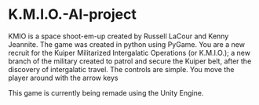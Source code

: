 # K.M.I.O.-AI-project

KMIO is a space shoot-em-up created by Russell LaCour and Kenny Jeannite. The game was created in python using PyGame.
You are a new recruit for the Kuiper Militarized Intergalatic Operations (or K.M.I.O.); a new branch of the military 
created to patrol and secure the Kuiper belt, after the discovery of intergalatic travel. The controls are simple. 
You move the player around with the arrow keys

This game is currently being remade using the Unity Engine.
